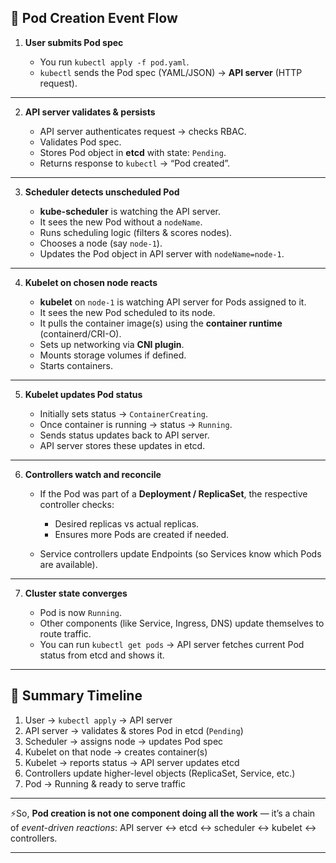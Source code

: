 
## 🔹 Pod Creation Event Flow

1. **User submits Pod spec**

   * You run `kubectl apply -f pod.yaml`.
   * `kubectl` sends the Pod spec (YAML/JSON) → **API server** (HTTP request).

---

2. **API server validates & persists**

   * API server authenticates request → checks RBAC.
   * Validates Pod spec.
   * Stores Pod object in **etcd** with state: `Pending`.
   * Returns response to `kubectl` → “Pod created”.

---

3. **Scheduler detects unscheduled Pod**

   * **kube-scheduler** is watching the API server.
   * It sees the new Pod without a `nodeName`.
   * Runs scheduling logic (filters & scores nodes).
   * Chooses a node (say `node-1`).
   * Updates the Pod object in API server with `nodeName=node-1`.

---

4. **Kubelet on chosen node reacts**

   * **kubelet** on `node-1` is watching API server for Pods assigned to it.
   * It sees the new Pod scheduled to its node.
   * It pulls the container image(s) using the **container runtime** (containerd/CRI-O).
   * Sets up networking via **CNI plugin**.
   * Mounts storage volumes if defined.
   * Starts containers.

---

5. **Kubelet updates Pod status**

   * Initially sets status → `ContainerCreating`.
   * Once container is running → status → `Running`.
   * Sends status updates back to API server.
   * API server stores these updates in etcd.

---

6. **Controllers watch and reconcile**

   * If the Pod was part of a **Deployment / ReplicaSet**, the respective controller checks:

     * Desired replicas vs actual replicas.
     * Ensures more Pods are created if needed.
   * Service controllers update Endpoints (so Services know which Pods are available).

---

7. **Cluster state converges**

   * Pod is now `Running`.
   * Other components (like Service, Ingress, DNS) update themselves to route traffic.
   * You can run `kubectl get pods` → API server fetches current Pod status from etcd and shows it.

---

## 🔹 Summary Timeline

1. User → `kubectl apply` → API server
2. API server → validates & stores Pod in etcd (`Pending`)
3. Scheduler → assigns node → updates Pod spec
4. Kubelet on that node → creates container(s)
5. Kubelet → reports status → API server updates etcd
6. Controllers update higher-level objects (ReplicaSet, Service, etc.)
7. Pod → Running & ready to serve traffic

---

⚡️So, **Pod creation is not one component doing all the work** — it’s a chain of *event-driven reactions*:
API server ↔ etcd ↔ scheduler ↔ kubelet ↔ controllers.

---

